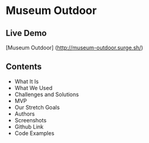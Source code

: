 # Museum Outdoor

## Live Demo
[Museum Outdoor] (http://museum-outdoor.surge.sh/)

## Contents
  * What It Is
  * What We Used
  * Challenges and Solutions
  * MVP
  * Our Stretch Goals
  * Authors
  * Screenshots
  * Github Link
  * Code Examples
